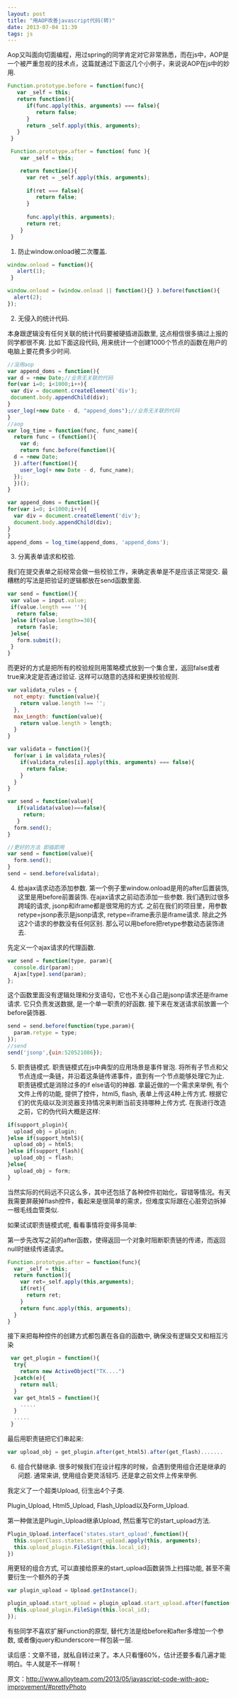 ```yaml
---
layout: post
title: "用AOP改善javascript代码(转)"
date: 2013-07-04 11:39
tags: js
---
```

Aop又叫面向切面编程，用过spring的同学肯定对它非常熟悉，而在js中，AOP是一个被严重忽视的技术点，这篇就通过下面这几个小例子，来说说AOP在js中的妙用.
```javascript
Function.prototype.before = function(func){
   var _self = this;
   return function(){
      if(func.apply(this, arguments) === false){
         return false;
      }
      return _self.apply(this, arguments);
   }
 }

 Function.prototype.after = function( func ){
    var _self = this;

    return function(){
      var ret = _self.apply(this, arguments);
      
      if(ret === false){
         return false;
      }
      
      func.apply(this, arguments);
      return ret;
    }
 }
```

<!-- more -->

1. 防止window.onload被二次覆盖.
```javascript
window.onload = function(){
   alert(1);
 }

window.onload = (window.onload || function(){} ).before(function(){
  alert(2);
}); 
```
2. 无侵入的统计代码.

 本身跟逻辑没有任何关联的统计代码要被硬插进函数里, 这点相信很多搞过上报的同学都很不爽. 比如下面这段代码, 用来统计一个创建1000个节点的函数在用户的电脑上要花费多少时间.
```javascript
//没用aop
var append_doms = function(){
var d = +new Date;//业务无关联的代码
for(var i=0; i<1000;i++){
 var div = document.createElement('div');
 document.body.appendChild(div);
}
user_log(+new Date - d, "append_doms");//业务无关联的代码
}
//aop
var log_time = function(func, func_name){
  return func = (function(){
    var d;
    return func.before(function(){
  d = +new Date;
  }).after(function(){
    user_log(+ new Date - d, func_name);
  });
  })();
}

var append_doms = function(){
for(var i=0; i<1000;i++){
  var div = document.createElement('div');
  document.body.appendChild(div);
}
}
append_doms = log_time(append_doms, 'append_doms');
```

3. 分离表单请求和校验.

我们在提交表单之前经常会做一些校验工作，来确定表单是不是应该正常提交. 最糟糕的写法是把验证的逻辑都放在send函数里面.
```javascript
var send = function(){
 var value = input.value;
 if(value.length === ''){
   return false;
 }else if(value.length>=30){
   return fasle;
 }else{
   form.submit();
 }
}
```

而更好的方式是把所有的校验规则用策略模式放到一个集合里，返回false或者true来决定是否通过验证. 这样可以随意的选择和更换校验规则.

```javascript
var validata_rules = {
  not_empty: function(value){
    return value.length !== '';
  },
  max_Length: function(value){
    return value.length > length;
  }
}

var validata = function(){
  for(var i in validata_rules){
    if(validata_rules[i].apply(this, arguments) === false){
	  return false;
	}
  }
}

var send = function(value){
   if(validata(value)===false){
     return;
   }
  form.send();
}

//更好的方法 即插即用
var send = function(value){
  form.send();
}
send = send.before(validata);
```
4. 给ajax请求动态添加参数.
第一个例子里window.onload是用的after后置装饰, 这里是用before前置装饰. 在ajax请求之前动态添加一些参数.
我们遇到过很多跨域的请求, jsonp和iframe都是很常用的方式. 之前在我们的项目里，用参数retype=jsonp表示是jsonp请求, retype=iframe表示是iframe请求. 除此之外这2个请求的参数没有任何区别. 那么可以用before把retype参数动态装饰进去.

先定义一个ajax请求的代理函数.
```javascript
var send = function(type, param){
  console.dir(param);
  Ajax[type].send(param);
};
```
这个函数里面没有逻辑处理和分支语句，它也不关心自己是jsonp请求还是iframe请求. 它只负责发送数据, 是一个单一职责的好函数.
接下来在发送请求前放置一个before装饰器.
```javascript
send = send.before(function(type,param){
  param.retype = type;
});
//send
send('jsonp',{uin:520521086});
```

5. 职责链模式.
职责链模式在js中典型的应用场景是事件冒泡. 将所有子节点和父节点连成一条链，并沿着这条链传递事件，直到有一个节点能够处理它为止. 职责链模式是消除过多的if else语句的神器.
拿最近做的一个需求来举例, 有个文件上传的功能, 提供了控件，html5, flash, 表单上传这4种上传方式. 根据它们的优先级以及浏览器支持情况来判断当前支持哪种上传方式. 在我进行改造之前，它的伪代码大概是这样:
```javascript
if(support_plugin){
  upload_obj = plugin;
}else if(support_html5){
  upload_obj = html5;
}else if(support_flash){
  upload_obj = flash;
}else{
  upload_obj = form;
}
```
当然实际的代码远不只这么多，其中还包括了各种控件初始化，容错等情况。有天我需要屏蔽掉flash控件，看起来是很简单的需求，但难度实际跟在心脏旁边拆掉一根毛线血管类似.

如果试试职责链模式呢, 看看事情将变得多简单:

第一步先改写之前的after函数，使得返回一个对象时阻断职责链的传递，而返回null时继续传递请求。
```javascript
Function.prototype.after = function(func){
  var _self = this;
  return function(){
    var ret=_self.apply(this,arguments);
	if(ret){
	  return ret;
	}
	return func.apply(this, arguments);
  }
}
```
接下来把每种控件的创建方式都包裹在各自的函数中, 确保没有逻辑交叉和相互污染
```javascript
 var get_plugin = function(){
  try{
    return new ActiveObject("TX....")
  }catch(e){
    return null;
  }
  var get_html5 = function(){
    .....
  }
  .....
 }
```
最后用职责链把它们串起来:
```javascript
var upload_obj = get_plugin.after(get_html5).after(get_flash).......
```

6. 组合代替继承.
很多时候我们在设计程序的时候，会遇到使用组合还是继承的问题. 通常来讲, 使用组合更灵活轻巧. 还是拿之前文件上传来举例.

我定义了一个超类Upload, 衍生出4个子类.

Plugin_Upload, Html5_Upload, Flash_Upload以及Form_Upload.

第一种做法是Plugin_Upload继承Upload, 然后重写它的start_upload方法.
```javascript
Plugin_Upload.interface('states.start_upload',function(){
  this.superClass.states.start_upload.apply(this, arguments);
  this.upload_plugin.FileSign(this.local_id);
})
```
用更轻的组合方式, 可以直接给原来的start_upload函数装饰上扫描功能, 甚至不需要衍生一个额外的子类
```javascript
var plugin_upload = Upload.getInstance();

plugin_upload.start_upload = plugin_upload.start_upload.after(function(){
  this.upload_plugin.FileSign(this.local_id);
});
```
有些同学不喜欢扩展Function的原型, 替代方法是给before和after多增加一个参数, 或者像jquery和underscore一样包装一层.

读后感：文章不错，就私自转过来了。本人只看懂60%，估计还要多看几遍才能明白。牛人就是不一样啊！

原文：<a href="http://www.alloyteam.com/2013/05/javascript-code-with-aop-improvement/#prettyPhoto">http://www.alloyteam.com/2013/05/javascript-code-with-aop-improvement/#prettyPhoto</a>

